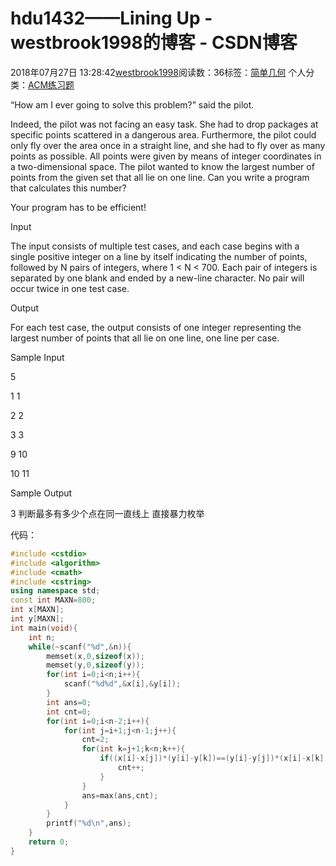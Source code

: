 # hdu1432——Lining Up - westbrook1998的博客 - CSDN博客





2018年07月27日 13:28:42[westbrook1998](https://me.csdn.net/westbrook1998)阅读数：36标签：[简单几何](https://so.csdn.net/so/search/s.do?q=简单几何&t=blog)
个人分类：[ACM练习题](https://blog.csdn.net/westbrook1998/article/category/7652684)









> 
“How am I ever going to solve this problem?” said the pilot.  

  Indeed, the pilot was not facing an easy task. She had to drop packages at specific points scattered in a dangerous area. Furthermore, the pilot could only fly over the area once in a straight line, and she had to fly over as many points as possible. All points were given by means of integer coordinates in a two-dimensional space. The pilot wanted to know the largest number of points from the given set that all lie on one line. Can you write a program that calculates this number?  

  Your program has to be efficient!  

  Input 

  The input consists of multiple test cases, and each case begins with a single positive integer on a line by itself indicating the number of points, followed by N pairs of integers, where 1 < N < 700. Each pair of integers is separated by one blank and ended by a new-line character. No pair will occur twice in one test case.  

  Output 

  For each test case, the output consists of one integer representing the largest number of points that all lie on one line, one line per case. 

  Sample Input 

  5 

  1 1 

  2 2 

  3 3 

  9 10 

  10 11 

  Sample Output 

  3
判断最多有多少个点在同一直线上 直接暴力枚举

代码：

```cpp
#include <cstdio>
#include <algorithm>
#include <cmath>
#include <cstring>
using namespace std;
const int MAXN=800;
int x[MAXN];
int y[MAXN];
int main(void){
    int n;
    while(~scanf("%d",&n)){
        memset(x,0,sizeof(x));
        memset(y,0,sizeof(y));
        for(int i=0;i<n;i++){
            scanf("%d%d",&x[i],&y[i]);
        }
        int ans=0;
        int cnt=0;
        for(int i=0;i<n-2;i++){
            for(int j=i+1;j<n-1;j++){
                cnt=2;
                for(int k=j+1;k<n;k++){
                    if((x[i]-x[j])*(y[i]-y[k])==(y[i]-y[j])*(x[i]-x[k])){
                        cnt++;
                    }
                }
                ans=max(ans,cnt);
            }
        }
        printf("%d\n",ans);
    }
    return 0;
}
```





